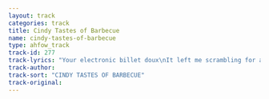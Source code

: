 ```yaml
---
layout: track
categories: track
title: Cindy Tastes of Barbecue
name: cindy-tastes-of-barbecue
type: ahfow_track
track-id: 277
track-lyrics: "Your electronic billet doux\nIt left me scrambling for a clue\nNorth of North Dakota\nEast of Easter Egg\nI made a promise to the hills\n \nYour purple mouth says snicker smack\nI'm turning round I'm turning back\nCindy tastes of barbecue\nCindy tastes like cream\nI made a promise to the hills"
track-author: 
track-sort: "CINDY TASTES OF BARBECUE"
track-original: 
---
```

